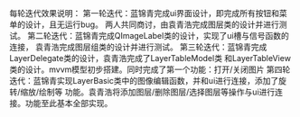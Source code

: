 每轮迭代效果说明：
第一轮迭代：蓝锦青完成ui界面设计，即完成所有按钮和菜单的设计，且无运行bug。
两人共同商讨，由袁青浩完成图层类的设计并进行测试。
第二轮迭代：蓝锦青完成QImageLabel类的设计，实现了ui槽与信号函数的连接，
袁青浩完成图层组类的设计并进行测试。
第三轮迭代：蓝锦青完成LayerDelegate类的设计，袁青浩完成了LayerTableModel类
和LayerTableView类的设计。mvvm模型初步搭建。同时完成了第一个功能：打开/关闭图片
第四轮迭代：蓝锦青实现LayerBasic类中的图像编辑函数，并和ui进行连接，添加了旋转/缩放/绘制等
功能。袁青浩将添加图层/删除图层/选择图层等操作与ui进行连接。功能至此基本全部实现。